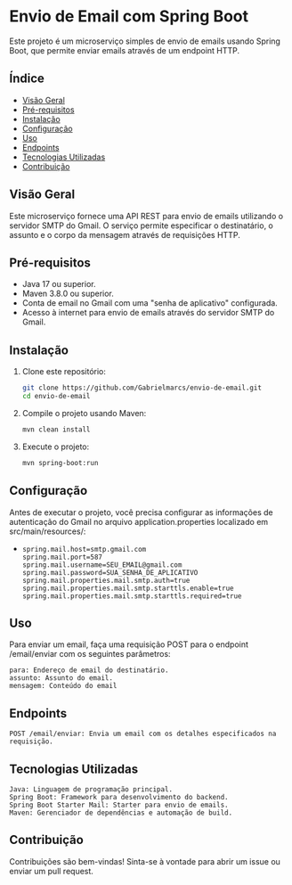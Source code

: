 # **Envio de Email com Spring Boot**

Este projeto é um microserviço simples de envio de emails usando Spring Boot, que permite enviar emails através de um endpoint HTTP.

## **Índice**
- [Visão Geral](#visão-geral)
- [Pré-requisitos](#pré-requisitos)
- [Instalação](#instalação)
- [Configuração](#configuração)
- [Uso](#uso)
- [Endpoints](#endpoints)
- [Tecnologias Utilizadas](#tecnologias-utilizadas)
- [Contribuição](#contribuição)

## **Visão Geral**
Este microserviço fornece uma API REST para envio de emails utilizando o servidor SMTP do Gmail. O serviço permite especificar o destinatário, o assunto e o corpo da mensagem através de requisições HTTP.

## **Pré-requisitos**
- Java 17 ou superior.
- Maven 3.8.0 ou superior.
- Conta de email no Gmail com uma "senha de aplicativo" configurada.
- Acesso à internet para envio de emails através do servidor SMTP do Gmail.

## **Instalação**
1. Clone este repositório:
   ```bash
   git clone https://github.com/Gabrielmarcs/envio-de-email.git
   cd envio-de-email
   
2. Compile o projeto usando Maven:
   ```bash
   mvn clean install

3. Execute o projeto:

   ```bash
   mvn spring-boot:run

## **Configuração**

Antes de executar o projeto, você precisa configurar as informações de autenticação do Gmail no arquivo application.properties localizado em src/main/resources/:
  - ```properties
    spring.mail.host=smtp.gmail.com
    spring.mail.port=587
    spring.mail.username=SEU_EMAIL@gmail.com
    spring.mail.password=SUA_SENHA_DE_APLICATIVO
    spring.mail.properties.mail.smtp.auth=true
    spring.mail.properties.mail.smtp.starttls.enable=true
    spring.mail.properties.mail.smtp.starttls.required=true

## **Uso**
Para enviar um email, faça uma requisição POST para o endpoint /email/enviar com os seguintes parâmetros:

    para: Endereço de email do destinatário.
    assunto: Assunto do email.
    mensagem: Conteúdo do email
    
## **Endpoints**

    POST /email/enviar: Envia um email com os detalhes especificados na requisição.

## **Tecnologias Utilizadas**

    Java: Linguagem de programação principal.
    Spring Boot: Framework para desenvolvimento do backend.
    Spring Boot Starter Mail: Starter para envio de emails.
    Maven: Gerenciador de dependências e automação de build.

## **Contribuição**
Contribuições são bem-vindas! Sinta-se à vontade para abrir um issue ou enviar um pull request.
